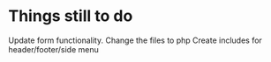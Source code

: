 # Things still to do

Update form functionality. 
Change the files to php
Create includes for header/footer/side menu


